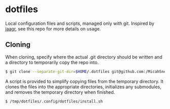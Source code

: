 # dotfiles
Local configuration files and scripts, managed only with git. Inspired by
[jaagr](https://github.com/jaagr/dots), see this repo for more details on usage.

## Cloning
When cloning, specify where the actual .git directory should be written and a directory to
temporarily copy the repo into.
```bash
$ git clone --separate-git-dir=$HOME/.dotfiles git@github.com:/MicahSnell/dotfiles /tmp/dotfiles
```
A script is provided to simplify copying files from the temporary directory. It clones the files
into the appropriate directories, initializes any submodules, and removes the temporary directory
when finished.
```bash
$ /tmp/dotfiles/.config/dotfiles/install.sh
```
